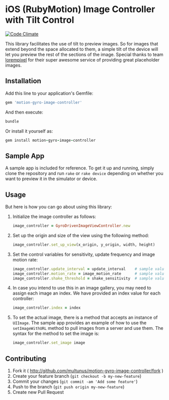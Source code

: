 iOS (RubyMotion) Image Controller with Tilt Control
============================

[![Code Climate](https://codeclimate.com/github/multunus/motion-gyro-image-controller.png)](https://codeclimate.com/github/multunus/motion-gyro-image-controller)

This library facilitates the use of tilt to preview images. So for images that extend beyond the space allocated to them, a simple tilt of the device will let you preview the rest of the sections of the image. Special thanks to team [lorempixel](http://lorempixel.com/) for their super awesome service of providing great placeholder images.

## Installation

Add this line to your application's Gemfile:
```ruby
gem 'motion-gyro-image-controller'
```

And then execute:
```ruby
bundle
```

Or install it yourself as:
```ruby
gem install motion-gyro-image-controller
```

## Sample App

A sample app is included for reference. To get it up and running, simply clone the repository and run ```rake``` or ```rake device``` depending on whether you want to preview it in the simulator or device.


## Usage

But here is how you can go about using this library:

1.  Initialize the image controller as follows:
    ```ruby
    image_controller = GyroDrivenImageViewController.new
    ```

2. Set up the origin and size of the view using the following method:
    ```ruby
    image_controller.set_up_view(x_origin, y_origin, width, height)
    ```

3. Set the control variables for sensitivity, update frequency and image motion rate:
    ```ruby
    image_controller.update_interval = update_interval    # sample value: 1.0/120.0
    image_controller.motion_rate = image_motion_rate      # sample value: PI/180.0
    image_controller.shake_threshold = shake_sensitivity  # sample value: 0.1
    ```

4. In case you intend to use this in an image gallery, you may need to assign each image an index. We have provided an index value for each controller:
    ```ruby
    image_controller.index = index
    ```
5. To set the actual image, there is a method that accepts an instance of ```UIImage```. The sample app provides an example of how to use the ```setImageWithURL``` method to pull images from a server and use them. The syntax for the method to set the image is:

    ```ruby
    image_controller.set_image image
    ```

## Contributing

1. Fork it ( http://github.com/multunus/motion-gyro-image-controller/fork )
2. Create your feature branch (`git checkout -b my-new-feature`)
3. Commit your changes (`git commit -am 'Add some feature'`)
4. Push to the branch (`git push origin my-new-feature`)
5. Create new Pull Request
